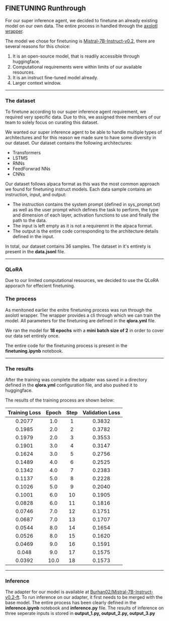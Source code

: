 ## FINETUNING Runthrough

For our super inference agent, we decided to finetune an already existing model on our own data. The entire process in handled through the [axolotl wrapper](https://github.com/OpenAccess-AI-Collective/axolotl).

The model we chose for finetuning is [Mistral-7B-Instruct-v0.2](https://huggingface.co/mistralai/Mistral-7B-Instruct-v0.2), there are several reasons for this choice:

<ol>
    <li>It is an open-source model, that is readily accessible through huggingface.</li>
    <li>Computational requirements were within limits of our available resources.</li>
    <!-- <li></li> -->
    <li>It is an instruct fine-tuned model already.</li>
    <li>Larger context window.</li>
</ol>

---

### The dataset

To finetune according to our super inference agent requirement, we required very specific data. Due to this, we assigned three members of our team to solely focus on curating this dataset.

We wanted our super inference agent to be able to handle multiple types of architectures and for this reason we made sure to have some diversity in our dataset. Our dataset contains the following architectures:

<ul>
    <li>Transformers</li>
    <li>LSTMS</li>
    <li>RNNs</li>
    <li>FeedForwrad NNs</li>
    <li>CNNs</li>
</ul>

Our dataset follows alpaca format as this was the most common approach we found for finetuning instruct models. Each data sample contains an instruction, input, and output:

- The instruction contains the system prompt (defined in sys_prompt.txt) as well as the user prompt which defines the task to perform, the type and dimension of each layer, activation functions to use and finally the path to the data.
- The input is left empty as it is not a requiremnt in the alpaca format.
- The output is the entire code corresponding to the architecture details defined in the input.

In total, our dataset contains 36 samples. The dataset in it's entirety is present in the **data.jsonl** file.

---

### QLoRA

Due to our limited computational resources, we decided to use the QLoRA apporach for effecient finetuning.

### The process

As menitoned earlier the enitre finetuning process was run through the axolotl wrapper. The wrapper provides a cli through which we can train the model. All parameters for the finetuning are defined in the **qlora.yml** file.

We ran the model for **18 epochs** with a **mini batch size of 2** in order to cover our data set entirely once.

The entire code for the finetuning process is present in the **finetuning.ipynb** notebook.

---

### The results

After the training was complete the adpater was saved in a directory defined in the **qlora.yml** configuration file, and also pushed it to huggingface.

The results of the training process are shown below:

| Training Loss | Epoch | Step | Validation Loss |
| :-----------: | :---: | :--: | :-------------: |
|    0.2077     |  1.0  |  1   |     0.3832      |
|    0.1985     |  2.0  |  2   |     0.3782      |
|    0.1979     |  2.0  |  3   |     0.3553      |
|    0.1901     |  3.0  |  4   |     0.3147      |
|    0.1624     |  3.0  |  5   |     0.2756      |
|    0.1489     |  4.0  |  6   |     0.2525      |
|    0.1342     |  4.0  |  7   |     0.2383      |
|    0.1137     |  5.0  |  8   |     0.2228      |
|    0.1026     |  5.0  |  9   |     0.2040      |
|    0.1001     |  6.0  |  10  |     0.1905      |
|    0.0828     |  6.0  |  11  |     0.1816      |
|    0.0746     |  7.0  |  12  |     0.1751      |
|    0.0687     |  7.0  |  13  |     0.1707      |
|    0.0544     |  8.0  |  14  |     0.1654      |
|    0.0526     |  8.0  |  15  |     0.1620      |
|    0.0469     |  9.0  |  16  |     0.1591      |
|     0.048     |  9.0  |  17  |     0.1575      |
|    0.0392     | 10.0  |  18  |     0.1573      |

---

### Inference

The adapter for our model is available at [Burhan02/Mistral-7B-Instruct-v0.2-ft](https://huggingface.co/Burhan02/Mistral-7B-Instruct-v0.2-ft). To run inference on our adapter, it first needs to be merged with the base model. The entire process has been clearly defined in the **inference.ipynb** notebook and **inference.py** file. The results of inference on three seperate inputs is stored in **output_1.py, output_2.py, output_3.py**
